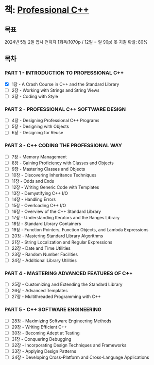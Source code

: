 # 책: [Professional C++](https://www.amazon.com/Professional-C-Marc-Gregoire/dp/1119695406)

## 목표
2024년 5월 2일 입사 전까지 1회독(1070p / 12일 = 일 90p)
못 지킬 확률: 80%

## 목차

### PART 1 - INTRODUCTION TO PROFESSIONAL C++
- [x] 1장 - A Crash Course in C++ and the Standard Library
- [ ] 2장 - Working with Strings and String Views
- [ ] 3장 - Coding with Style
### PART 2 - PROFESSIONAL C++ SOFTWARE DESIGN 
- [ ] 4장 - Designing Professional C++ Programs
- [ ] 5장 - Designing with Objects
- [ ] 6장 - Designing for Reuse
### PART 3 - C++ CODING THE PROFESSIONAL WAY
- [ ] 7장 - Memory Management
- [ ] 8장 - Gaining Proficiency with Classes and Objects
- [ ] 9장 - Mastering Classes and Objects
- [ ] 10장 - Discovering Inheritance Techniques
- [ ] 11장 - Odds and Ends
- [ ] 12장 - Writing Generic Code with Templates
- [ ] 13장 - Demystifying C++ I/O
- [ ] 14장 - Handling Errors
- [ ] 15장 - Overloading C++ I/O
- [ ] 16장 - Overview of the C++ Standard Library
- [ ] 17장 - Understanding Iterators and the Ranges Library
- [ ] 18장 - Standard Library Containers
- [ ] 19장 - Function Pointers, Function Objects, and Lambda Expressions
- [ ] 20장 - Mastering Standard Library Algorithms
- [ ] 21장 - String Localization and Regular Expressions
- [ ] 22장 - Date and Time Utilities
- [ ] 23장 - Random Number Facilities
- [ ] 24장 - Additional Library Utilities
### PART 4 - MASTERING ADVANCED FEATURES OF C++
- [ ] 25장 - Customizing and Extending the Standard Library
- [ ] 26장 - Advanced Templates
- [ ] 27장 - Multithreaded Programming with C++
### PART 5 - C++ SOFTWARE ENGINEERING
- [ ] 28장 - Maximizing Software Engineering Methods
- [ ] 29장 - Writing Efficient C++
- [ ] 30장 - Becoming Adept at Testing
- [ ] 31장 - Conquering Debugging
- [ ] 32장 - Incorporating Design Techniques and Frameworks
- [ ] 33장 - Applying Design Patterns
- [ ] 34장 - Developing Cross-Platform and Cross-Language Applications
